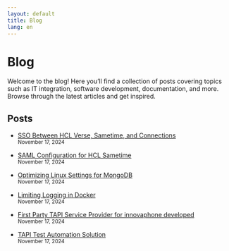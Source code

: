 ```yaml
---
layout: default
title: Blog
lang: en
---
```


# Blog

Welcome to the blog! Here you’ll find a collection of posts covering topics such as IT integration, software development, documentation, and more. Browse through the latest articles and get inspired.

## Posts

- [SSO Between HCL Verse, Sametime, and Connections](./posts/sso-hcl-verse-sametime-connections)
  <br>
  <small>November 17, 2024</small>

- [SAML Configuration for HCL Sametime](./posts/saml-configuration-hcl-sametime)
  <br>
  <small>November 17, 2024</small>

- [Optimizing Linux Settings for MongoDB](./posts/linux-optimization-mongodb)
  <br>
  <small>November 17, 2024</small>

- [Limiting Logging in Docker](./posts/docker-logging-limitation)
  <br>
  <small>November 17, 2024</small>

- [First Party TAPI Service Provider for innovaphone developed](./posts/first-party-tapi-innovaphone)
  <br>
  <small>November 17, 2024</small>

- [TAPI Test Automation Solution](./posts/tapi-test-automation-solution)
  <br>
  <small>November 17, 2024</small>
